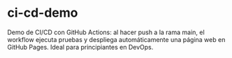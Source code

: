 # ci-cd-demo
Demo de CI/CD con GitHub Actions: al hacer push a la rama main, el workflow ejecuta pruebas y despliega automáticamente una página web en GitHub Pages. Ideal para principiantes en DevOps.

